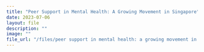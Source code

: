 ```yaml
---
title: "Peer Support in Mental Health: A Growing Movement in Singapore"
date: 2023-07-06
layout: file
description: ""
image: ""
file_url: "/files/peer support in mental health: a growing movement in singapore.pdf"
---
```

